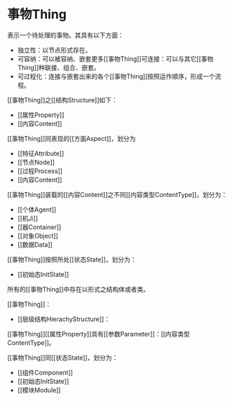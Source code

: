 # 事物Thing


表示一个待处理的事物。其具有以下方面：
- 独立性：以节点形式存在。
- 可容纳：可以被容纳、嵌套更多[[事物Thing]]可连接：可以与其它[[事物Thing]]种联接、组合、嵌套。
- 可过程化：连接与嵌套出来的各个[[事物Thing]]按照运作顺序，形成一个流程。

[[事物Thing]]之[[结构Structure]]如下：
- [[属性Property]]
- [[内容Content]]

[[事物Thing]]同表现的[[方面Aspect]]，划分为
- [[特征Attribute]]
- [[节点Node]]
- [[过程Process]]
- [[内容Content]]

[[事物Thing]]装载的[[内容Content]]之不同[[内容类型ContentType]]，划分为：
- [[个体Agent]]
- [[机Ji]]
- [[器Container]]
- [[对象Object]]
- [[数据Data]]

[[事物Thing]]按照所处[[状态State]]，划分为：
- [[初始态InitState]]



所有的[[事物Thing]]中存在以形式之结构体或者类。

[[事物Thing]]：
- [[层级结构HierachyStructure]]：


[[事物Thing]][[属性Property]]具有[[参数Parameter]]：[[内容类型ContentType]]。

[[事物Thing]]同[[状态State]]，划分为：
- [[组件Component]]
- [[初始态InitState]]
- [[模块Module]]

